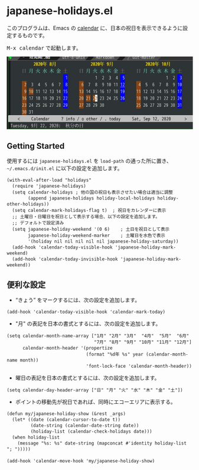 # japanese-holidays.el

このプログラムは、Emacs の [calendar](https://www.gnu.org/software/emacs/manual/html_node/emacs/Calendar_002fDiary.html) に、日本の祝日を表示できるように設定するものです。

<kbd>M-x calendar</kbd> で起動します。

![japanese-holidays.jpg](japanese-holidays.jpg)

## Getting Started

使用するには `japanese-holidays.el` を `load-path` の通った所に置き、
`~/.emacs.d/init.el` に以下の設定を追加します。

```elisp
(with-eval-after-load "holidays"
  (require 'japanese-holidays)
  (setq calendar-holidays ; 他の国の祝日も表示させたい場合は適当に調整
        (append japanese-holidays holiday-local-holidays holiday-other-holidays))
  (setq calendar-mark-holidays-flag t)	; 祝日をカレンダーに表示
  ;; 土曜日・日曜日を祝日として表示する場合、以下の設定を追加します。
  ;; デフォルトで設定済み
  (setq japanese-holiday-weekend '(0 6)	   ; 土日を祝日として表示
        japanese-holiday-weekend-marker	   ; 土曜日を水色で表示
        '(holiday nil nil nil nil nil japanese-holiday-saturday))
  (add-hook 'calendar-today-visible-hook 'japanese-holiday-mark-weekend)
  (add-hook 'calendar-today-invisible-hook 'japanese-holiday-mark-weekend))
```

## 便利な設定

  - “きょう” をマークするには、次の設定を追加します。

  ```elisp
  (add-hook 'calendar-today-visible-hook 'calendar-mark-today)
  ```

  - "月" の表記を日本の書式とするには、次の設定を追加します。

  ```elisp
  (setq calendar-month-name-array ["1月" "2月" "3月"  "4月"  "5月"  "6月"
                                   "7月" "8月" "9月" "10月" "11月" "12月"]
        calendar-month-header '(propertize
                                (format "%d年 %s" year (calendar-month-name month))
                                'font-lock-face 'calendar-month-header))
  ```

  - 曜日の表記を日本の書式とするには、次の設定を追加します。

  ```elisp
  (setq calendar-day-header-array ["日" "月" "火" "水" "木" "金" "土"])
  ```

  - ポイントの移動先が祝日であれば、同時にエコーエリアに表示する。

  ```elisp
  (defun my/japanese-holiday-show (&rest _args)
    (let* ((date (calendar-cursor-to-date t))
           (date-string (calendar-date-string date))
           (holiday-list (calendar-check-holidays date)))
    (when holiday-list
      (message "%s: %s" date-string (mapconcat #'identity holiday-list "; ")))))

  (add-hook 'calendar-move-hook 'my/japanese-holiday-show)
  ```
